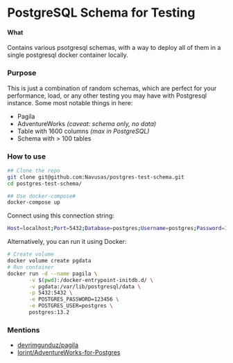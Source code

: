 # PostgreSQL Schema for Testing

#### What

Contains various psotgresql schemas, with a way to deploy all of them in a single postgresql docker container locally.

### Purpose

This is just a combination of random schemas, which are perfect for your performance, load, or any other testing you may have with Postgresql instance. Some most notable things in here:

- Pagila
- AdventureWorks _(caveat: schema only, no data)_
- Table with 1600 columns _(max in PostgreSQL)_
- Schema with > 100 tables


### How to use

```bash
## Clone the repo
git clone git@github.com:Navusas/postgres-test-schema.git
cd postgres-test-schema/

## Use docker-compose#
docker-compose up
```

Connect using this connection string:

```bash
Host=localhost;Port=5432;Database=postgres;Username=postgres;Password=123456
```

Alternatively, you can run it using Docker:

```bash
# Create volume
docker volume create pgdata
# Run container
docker run -d --name pagila \
       -v $(pwd):/docker-entrypoint-initdb.d/ \
       -v pgdata:/var/lib/postgresql/data \
       -p 5432:5432 \
       -e POSTGRES_PASSWORD=123456 \
       -e POSTGRES_USER=postgres \
       postgres:13.2
```


### Mentions
- [devrimgunduz/pagila](https://github.com/devrimgunduz/pagila)
- [lorint/AdventureWorks-for-Postgres](https://github.com/lorint/AdventureWorks-for-Postgres)
